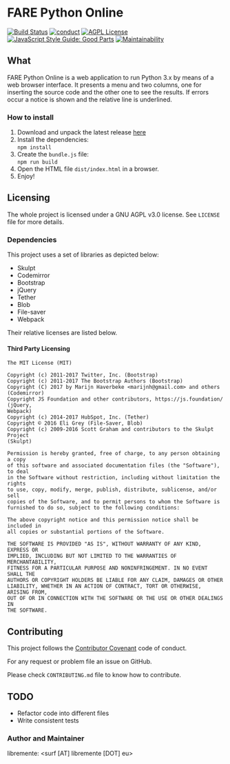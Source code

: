 # FARE Python Online
[![Build Status](https://travis-ci.org/Free-Polito/fare-python-online.svg?branch=master)](https://travis-ci.org/Free-Polito/fare-python-online)
[![conduct](https://img.shields.io/badge/code%20of%20conduct-contributor%20covenant-green.svg?style=flat-square)](http://contributor-covenant.org/version/1/4/)
[![AGPL License](http://img.shields.io/badge/license-AGPL%20v3-red.svg?style=flat-square)](https://www.gnu.org/licenses/agpl-3.0.en.html) 
[![JavaScript Style Guide: Good Parts](https://img.shields.io/badge/code%20style-goodparts-brightgreen.svg?style=flat)](https://github.com/dwyl/goodparts "JavaScript The Good Parts")
[![Maintainability](https://api.codeclimate.com/v1/badges/6fd5305f516d8ecc8da1/maintainability)](https://codeclimate.com/github/Free-Polito/fare-python-online/maintainability)
## What

FARE Python Online is a web application to run Python 3.x by means of a web
browser interface.
It presents a menu and two columns, one for inserting the source code and the
other one to see the results. 
If errors occur a notice is shown and the relative line is underlined. 

### How to install
1. Download and unpack the latest release [here](https://github.com/Free-Polito/fare-python-online/releases)
2. Install the dependencies:  
    `npm install`
3. Create the `bundle.js` file:  
    `npm run build`
4. Open the HTML file `dist/index.html` in a browser.  
5. Enjoy!

## Licensing
The whole project is licensed under a GNU AGPL v3.0 license. See `LICENSE` file
for more details. 

### Dependencies
This project uses a set of libraries as depicted below:
* Skulpt
* Codemirror
* Bootstrap
* jQuery
* Tether
* Blob
* File-saver 
* Webpack  

Their relative licenses are listed below.

#### Third Party Licensing
```
The MIT License (MIT)

Copyright (c) 2011-2017 Twitter, Inc. (Bootstrap)
Copyright (c) 2011-2017 The Bootstrap Authors (Bootstrap)
Copyright (C) 2017 by Marijn Haverbeke <marijnh@gmail.com> and others
(Codemirror)
Copyright JS Foundation and other contributors, https://js.foundation/ (jQuery,
Webpack)
Copyright (c) 2014-2017 HubSpot, Inc. (Tether)
Copyright © 2016 Eli Grey (File-Saver, Blob)
Copyright (c) 2009-2016 Scott Graham and contributors to the Skulpt Project
(Skulpt)

Permission is hereby granted, free of charge, to any person obtaining a copy
of this software and associated documentation files (the "Software"), to deal
in the Software without restriction, including without limitation the rights
to use, copy, modify, merge, publish, distribute, sublicense, and/or sell
copies of the Software, and to permit persons to whom the Software is
furnished to do so, subject to the following conditions:

The above copyright notice and this permission notice shall be included in
all copies or substantial portions of the Software.

THE SOFTWARE IS PROVIDED "AS IS", WITHOUT WARRANTY OF ANY KIND, EXPRESS OR
IMPLIED, INCLUDING BUT NOT LIMITED TO THE WARRANTIES OF MERCHANTABILITY,
FITNESS FOR A PARTICULAR PURPOSE AND NONINFRINGEMENT. IN NO EVENT SHALL THE
AUTHORS OR COPYRIGHT HOLDERS BE LIABLE FOR ANY CLAIM, DAMAGES OR OTHER
LIABILITY, WHETHER IN AN ACTION OF CONTRACT, TORT OR OTHERWISE, ARISING FROM,
OUT OF OR IN CONNECTION WITH THE SOFTWARE OR THE USE OR OTHER DEALINGS IN
THE SOFTWARE.
```

## Contributing
This project follows the [Contributor
Covenant](https://www.contributor-covenant.org/) code of conduct.

For any request or problem file an issue on GitHub. 

Please check `CONTRIBUTING.md` file to know how to contribute.

## TODO
* Refactor code into different files
* Write consistent tests

### Author and Maintainer
libremente: <surf [AT] libremente [DOT] eu>
